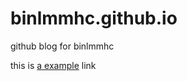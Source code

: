 # binlmmhc.github.io
github blog for binlmmhc

this is [a example](https://binlmmhc.github.io/index) link
